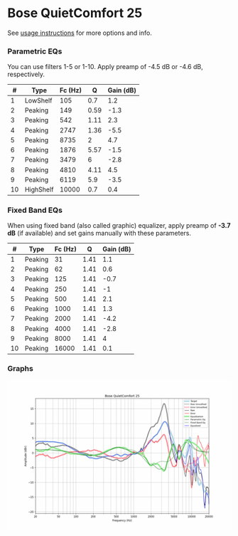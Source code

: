 # Bose QuietComfort 25
See [usage instructions](https://github.com/jaakkopasanen/AutoEq#usage) for more options and info.

### Parametric EQs
You can use filters 1-5 or 1-10. Apply preamp of -4.5 dB or -4.6 dB, respectively.

|   # | Type      |   Fc (Hz) |    Q |   Gain (dB) |
|-----|-----------|-----------|------|-------------|
|   1 | LowShelf  |       105 | 0.7  |         1.2 |
|   2 | Peaking   |       149 | 0.59 |        -1.3 |
|   3 | Peaking   |       542 | 1.11 |         2.3 |
|   4 | Peaking   |      2747 | 1.36 |        -5.5 |
|   5 | Peaking   |      8735 | 2    |         4.7 |
|   6 | Peaking   |      1876 | 5.57 |        -1.5 |
|   7 | Peaking   |      3479 | 6    |        -2.8 |
|   8 | Peaking   |      4810 | 4.11 |         4.5 |
|   9 | Peaking   |      6119 | 5.9  |        -3.5 |
|  10 | HighShelf |     10000 | 0.7  |         0.4 |

### Fixed Band EQs
When using fixed band (also called graphic) equalizer, apply preamp of **-3.7 dB** (if available) and set gains manually with these parameters.

|   # | Type    |   Fc (Hz) |    Q |   Gain (dB) |
|-----|---------|-----------|------|-------------|
|   1 | Peaking |        31 | 1.41 |         1.1 |
|   2 | Peaking |        62 | 1.41 |         0.6 |
|   3 | Peaking |       125 | 1.41 |        -0.7 |
|   4 | Peaking |       250 | 1.41 |        -1   |
|   5 | Peaking |       500 | 1.41 |         2.1 |
|   6 | Peaking |      1000 | 1.41 |         1.3 |
|   7 | Peaking |      2000 | 1.41 |        -4.2 |
|   8 | Peaking |      4000 | 1.41 |        -2.8 |
|   9 | Peaking |      8000 | 1.41 |         4   |
|  10 | Peaking |     16000 | 1.41 |         0.1 |

### Graphs
![](./Bose%20QuietComfort%2025.png)
